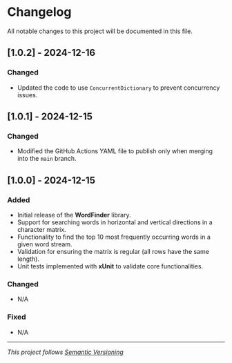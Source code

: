 # Changelog

All notable changes to this project will be documented in this file.

## [1.0.2] - 2024-12-16
### Changed
- Updated the code to use `ConcurrentDictionary` to prevent concurrency issues. 

## [1.0.1] - 2024-12-15
### Changed
- Modified the GitHub Actions YAML file to publish only when merging into the `main` branch. 

## [1.0.0] - 2024-12-15
### Added
- Initial release of the **WordFinder** library.
- Support for searching words in horizontal and vertical directions in a character matrix.
- Functionality to find the top 10 most frequently occurring words in a given word stream.
- Validation for ensuring the matrix is regular (all rows have the same length).
- Unit tests implemented with **xUnit** to validate core functionalities.

### Changed
- N/A

### Fixed
- N/A

---

_This project follows [Semantic Versioning](https://semver.org/)_

